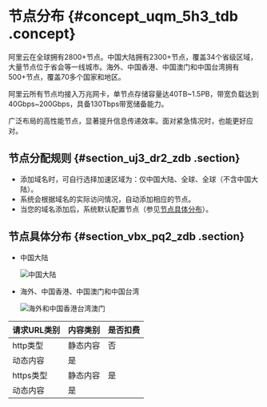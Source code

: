# 节点分布 {#concept_uqm_5h3_tdb .concept}

阿里云在全球拥有2800+节点。中国大陆拥有2300+节点，覆盖34个省级区域，大量节点位于省会等一线城市。海外、中国香港、中国澳门和中国台湾拥有500+节点，覆盖70多个国家和地区。

阿里云所有节点均接入万兆网卡，单节点存储容量达40TB~1.5PB，带宽负载达到40Gbps~200Gbps，具备130Tbps带宽储备能力。

广泛布局的高性能节点，显著提升信息传递效率。面对紧急情况时，也能更好应对。

## 节点分配规则 {#section_uj3_dr2_zdb .section}

-   添加域名时，可自行选择加速区域为：仅中国大陆、全球、全球（不含中国大陆）。
-   系统会根据域名的实际访问情况，自动添加相应的节点。
-   当您的域名添加后，系统默认配置节点（参见[节点具体分布](#section_vbx_pq2_zdb)）。

## 节点具体分布 {#section_vbx_pq2_zdb .section}

-   中国大陆

    ![中国大陆](http://static-aliyun-doc.oss-cn-hangzhou.aliyuncs.com/assets/img/5099/156870131532399_zh-CN.png)

-   海外、中国香港、中国澳门和中国台湾

    ![海外和中国香港台湾澳门](http://static-aliyun-doc.oss-cn-hangzhou.aliyuncs.com/assets/img/5099/156870153632402_zh-CN.png)


|请求URL类别|内容类别|是否扣费|
|-------|----|----|
|http类型|静态内容|否|
|动态内容|是|
|https类型|静态内容|是|
|动态内容|是|

